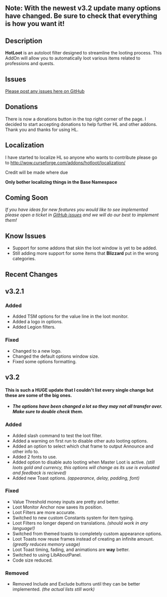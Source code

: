 ## Note: With the newest v3.2 update many options have changed. Be sure to check that everything is how you want it!

## Description
**HotLoot** is an autoloot filter designed to streamline the looting process. This AddOn will allow you to automatically loot various items related to professions and quests. 

## Issues
[Please post any issues here on GitHub](https://github.com/nmsmith22389/HotLoot/issues)

## Donations
There is now a donations button in the top right corner of the page. I decided to start accepting donations to help further HL and other addons. Thank you and thanks for using HL.

## Localization
I have started to localize HL so anyone who wants to contribute please go to
http://wow.curseforge.com/addons/hotloot/localization/

Credit will be made where due

**Only bother localizing things in the Base Namespace**

## Coming Soon

_If you have ideas for new features you would like to see implemented please open a ticket in [GitHub issues](https://github.com/nmsmith22389/HotLoot/issues) and we will do our best to implement them!_

## Know Issues
* Support for some addons that skin the loot window is yet to be added.
* Still adding more support for some items that **Blizzard** put in the wrong categories.

## Recent Changes
## v3.2.1
### Added
* Added TSM options for the value line in the loot monitor.
* Added a logo in options.
* Added Legion filters.
### Fixed
* Changed to a new logo.
* Changed the default options window size.
* Fixed some options formatting.

## v3.2
#### This is such a HUGE update that I couldn't list every single change but these are some of the big ones.
* ***The options have been changed a lot so they may not all transfer over. Make sure to double check them.***
### Added
* Added slash command to test the loot filter.
* Added a warning on first run to disable other auto looting options.
* Added an option to select which chat frame to output Announce and other info to.
* Added 2 fonts to use.
* Added option to disable auto looting when Master Loot is active. *(still loots gold and currency, this options will change as its use is evaluated and feedback is recieved)*
* Added new Toast options. *(appearance, delay, padding, font)*
### Fixed
* Value Threshold money inputs are pretty and better.
* Loot Monitor Anchor now saves its position.
* Loot Filters are more accurate.
* Switched to new custom Constants system for item typing.
* Loot Filters no longer depend on translations. *(should work in any language!)*
* Switched from themed toasts to completely custom appearance options.
* Loot Toasts now reuse frames instead of creating an infinite amount. *(greatly reduces memory usage)*
* Loot Toast timing, fading, and animations are **way** better.
* Switched to using LibAboutPanel.
* Code size reduced.
### Removed
* Removed Include and Exclude buttons until they can be better implemented. *(the actual lists still work)*
